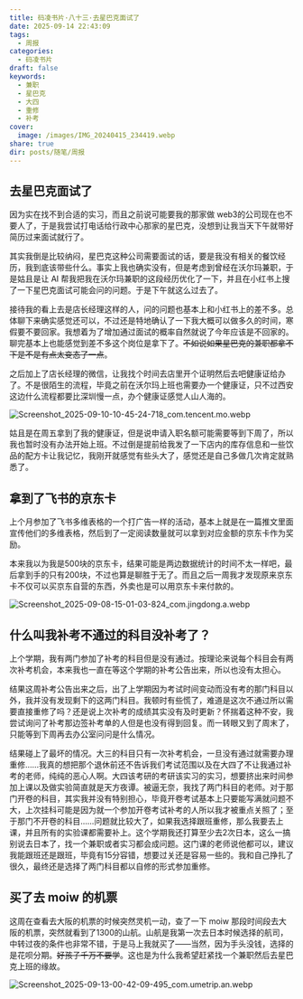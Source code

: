```yaml
---
title: 码凌书片·八十三·去星巴克面试了
date: 2025-09-14 22:43:09
tags:
  - 周报
categories:
  - 码凌书片
draft: false
keywords:
  - 兼职
  - 星巴克
  - 大四
  - 重修
  - 补考
cover:
  image: /images/IMG_20240415_234419.webp
share: true
dir: posts/随笔/周报
---
```


## 去星巴克面试了

因为实在找不到合适的实习，而且之前说可能要我的那家做 web3的公司现在也不要人了，于是我尝试打电话给行政中心那家的星巴克，没想到让我当天下午就带好简历过来面试就行了。

其实我倒是比较纳闷，星巴克这种公司需要面试的话，要是我没有相关的餐饮经历，我到底该带些什么。事实上我也确实没有，但是考虑到曾经在沃尔玛兼职，于是姑且是让 AI 帮我把我在沃尔玛兼职的这段经历优化了一下，并且在小红书上搜了一下星巴克面试可能会问的问题。于是下午就这么过去了。

接待我的看上去是店长经理这样的人，问的问题也基本上和小红书上的差不多。总体聊下来确实感觉还可以，不过还是特地确认了一下我大概可以做多久的时间，寒假要不要回家。我想着为了增加通过面试的概率自然就说了今年应该是不回家的。聊完基本上也能感觉到差不多这个岗位是拿下了。~~不如说如果星巴克的兼职都拿不下是不是有点太变态了一点~~。

之后加上了店长经理的微信，让我找个时间去店里开个证明然后去吧健康证给办了。不是很陌生的流程，毕竟之前在沃尔玛上班也需要办一个健康证，只不过西安这边什么流程都要比深圳慢一点，办个健康证感觉人山人海的。

![Screenshot_2025-09-10-10-45-24-718_com.tencent.mo.webp](/images/screenshot_2025-09-10-10-45-24-718_com.tencent.mo.webp)

姑且是在周五拿到了我的健康证，但是说申请入职名额可能需要等到下周了，所以我也暂时没有办法开始上班。不过倒是提前给我发了一下店内的库存信息和一些饮品的配方卡让我记忆，我刚开就感觉有些头大了，感觉还是自己多做几次肯定就熟悉了。

## 拿到了飞书的京东卡

上个月参加了飞书多维表格的一个打广告一样的活动，基本上就是在一篇推文里面宣传他们的多维表格，然后到了一定阅读数量就可以拿到对应金额的京东卡作为奖励。

本来我以为我是500块的京东卡，结果可能是两边数据统计的时间不太一样吧，最后拿到手的只有200块，不过也算是聊胜于无了。而且之后一周我才发现原来京东卡不仅可以买京东自营的东西，外卖也是可以用京东卡来付款的。

![Screenshot_2025-09-08-15-01-03-824_com.jingdong.a.webp](/images/screenshot_2025-09-08-15-01-03-824_com.jingdong.a.webp)

## 什么叫我补考不通过的科目没补考了？

上个学期，我有两门参加了补考的科目但是没有通过。按理论来说每个科目会有两次补考机会，本来我也一直在等这个学期的补考公告出来，所以也没有太担心。

结果这周补考公告出来之后，出了上学期因为考试时间变动而没有考的那门科目以外，我并没有发现剩下的这两门科目。我顿时有些慌了，难道是这次不通过所以需要直接重修了吗？还是说上次补考的成绩其实没有及时更新？怀揣着这种不安，我尝试询问了补考那边签补考单的人但是也没有得到回复。而一转眼又到了周末了，只能等到下周再去办公室问问是什么情况。

结果碰上了最坏的情况。大三的科目只有一次补考机会，一旦没有通过就需要办理重修……我真的想把那个退休前还不告诉我们考试范围以及在大四了不让我通过补考的老师，纯纯的恶心人啊。大四该考研的考研该实习的实习，想要挤出来时间参加上课以及做实验简直就是天方夜谭。被逼无奈，我找了两门科目的老师。对于那门开卷的科目，其实我并没有特别担心，毕竟开卷考试基本上只要能写满就问题不大，上次挂科可能是因为就一个参加开卷考试补考的人所以我才被重点关照了；至于那门不开卷的科目……问题就比较大了，如果我选择跟班重修，那么我要去上课，并且所有的实验课都需要补上。这个学期我还打算至少去2次日本，这么一搞别说去日本了，找一个兼职或者实习都会成问题。这门课的老师说他都可以，建议我能跟班还是跟班，毕竟有15分容错，想要过关还是容易一些的。我和自己挣扎了很久，最终还是选择了两门科目都以自修的形式参加重修。

## 买了去 moiw 的机票

这周在查看去大阪的机票的时候突然灵机一动，查了一下 moiw 那段时间段去大阪的机票，突然就看到了1300的山航。山航是我第一次去日本时候选择的航司，中转过夜的条件也非常不错，于是马上我就买了——当然，因为手头没钱，选择的是花呗分期。~~好孩子千万不要学~~。这也是为什么我希望赶紧找一个兼职然后去星巴克上班的缘故。

![Screenshot_2025-09-13-00-42-09-495_com.umetrip.an.webp](/images/screenshot_2025-09-13-00-42-09-495_com.umetrip.an.webp)